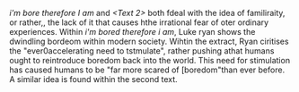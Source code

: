 *i'm bore therefore I am* and *<Text 2>* both fdeal with the idea of familiraity, or rather,, the lack of it that causes hthe irrational fear of oter ordinary experiences. Within *i'm bored therefore i am*, Luke ryan shows the dwindling bordeom within modern society. Wihtin the extract, Ryan ciritises the "ever0accelerating need to tstmulate", rather pushing athat humans ought to reintroduce boredom back into the world. This need for stimulation has caused humans to be "far more scared of [boredom"than ever before. A similar idea is found within the second text.
